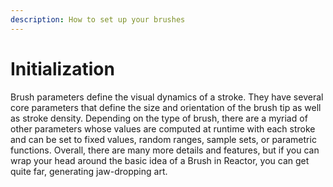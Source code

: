 ```yaml
---
description: How to set up your brushes
---
```


# Initialization

Brush parameters define the visual dynamics of a stroke. They have several core parameters that define the size and orientation of the brush tip as well as stroke density. Depending on the type of brush, there are a myriad of other parameters whose values are computed at runtime with each stroke and can be set to fixed values, random ranges, sample sets, or parametric functions. Overall, there are many more details and features, but if you can wrap your head around the basic idea of a Brush in Reactor,  you can get quite far, generating jaw-dropping art.


